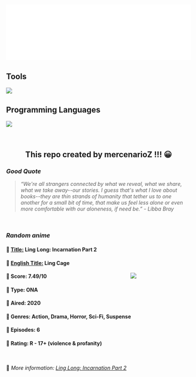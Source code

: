 
<img src="svg/nai.svg" />

<p>
  <h2>Tools</h2>
  <a href="https://skillicons.dev">
    <img src="https://skillicons.dev/icons?i=git,bash,vim,ubuntu,tensorflow,pytorch,docker,raspberrypi" />
  </a>

  <br />

  <h2>Programming Languages</h2>

  <a href="https://skillicons.dev">
    <img src="https://skillicons.dev/icons?i=python,c,cpp" />
  </a>
</p>

<br />

<h2 align="center">This repo created by mercenarioZ !!! 😀</h2>
<h3><i>Good Quote</i></h3>

<blockquote>
<i>
“We're all strangers connected by what we reveal, what we share, what we take away--our stories. I guess that's what I love about books--they are thin strands of humanity that tether us to one another for a small bit of time, that make us feel less alone or even more comfortable with our aloneness, if need be.” - Libba Bray
</i>
</blockquote>

<br />

<h3><i>Random anime</i></h3>

<h4>
  <strong>🥭 <u>Title:</u></strong> Ling Long: Incarnation Part 2
</h4>

<h4>🌿 <u>English Title:</u> Ling Cage</h4>

<img align="right" width="165" src=https://cdn.myanimelist.net/images/anime/1318/109517.jpg />

<h4>🌱 Score: 7.49/10</h4>

<h4>🌲 Type: ONA</h4>

<h4>🌴 Aired: 2020</h4>

<h4>🌵 Genres: Action, Drama, Horror, Sci-Fi, Suspense</h4>

<h4>🥑 Episodes: 6</h4>

<h4>🍏 Rating: R - 17+ (violence & profanity)</h4>

<br />

🍂 *More information: [Ling Long: Incarnation Part 2](https://myanimelist.net/anime/42290/Ling_Long__Incarnation_Part_2)*
    